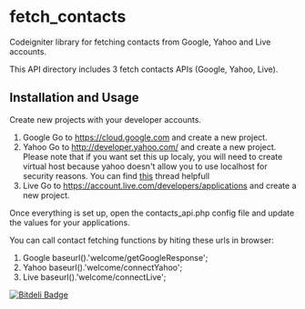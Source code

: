 fetch_contacts
==============

Codeigniter library for fetching contacts from Google, Yahoo and Live accounts. 

This API directory includes 3 fetch contacts APIs (Google, Yahoo, Live). 

<h2>Installation and Usage</h2>
Create new projects with your developer accounts.

1. Google 
Go to https://cloud.google.com and create a new project. 
2. Yahoo
Go to http://developer.yahoo.com/ and create a new project. Please note that if you want set this up localy, you will need to create virtual host because yahoo doesn't allow you to use localhost for security reasons. You can find <a href="http://stackoverflow.com/questions/3623208/how-can-i-get-yahoo-oauth-to-work-when-i-develop-locally-when-my-local-domain-is">this</a> thread helpfull 
3. Live
Go to https://account.live.com/developers/applications and create a new project. 

Once everything is set up, open the contacts_api.php config file and update the values for your applications.

You can call contact fetching functions by hiting these urls in browser:
1. Google      baseurl().'welcome/getGoogleResponse';
2. Yahoo       baseurl().'welcome/connectYahoo';
3. Live        baseurl().'welcome/connectLive';

[![Bitdeli Badge](https://d2weczhvl823v0.cloudfront.net/TsTrv/fetch_contacts/trend.png)](https://bitdeli.com/free "Bitdeli Badge")

